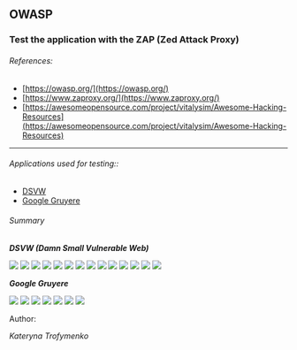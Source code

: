 ## OWASP

### Test the application with the ZAP (Zed Attack Proxy)


###### References: 

- [https://owasp.org/](https://owasp.org/)
- [https://www.zaproxy.org/](https://www.zaproxy.org/)
- [https://awesomeopensource.com/project/vitalysim/Awesome-Hacking-Resources](https://awesomeopensource.com/project/vitalysim/Awesome-Hacking-Resources)

---

###### Applications used for testing::

- [DSVW](https://github.com/stamparm/DSVW)
- [Google Gruyere](https://google-gruyere.appspot.com/645167248612222288372680408767444717299/)

###### Summary
***DSVW (Damn Small Vulnerable Web)***


![](./ds_1.jpg)
![](./ds_2.jpg)
![](./ds_3.jpg)
![](./ds_4.jpg)
![](./ds_5.jpg)
![](./ds_6.jpg)
![](./ds_7.jpg)
![](./ds_8.jpg)
![](./ds_9.jpg)
![](./ds_10.jpg)
![](./ds_11.jpg)
![](./ds_12.jpg)
![](./ds_13.jpg)
![](./ds_14.jpg)


***Google Gruyere***

![](./gg_1.jpg)
![](./gg_2.jpg)
![](./gg_3.jpg)
![](./gg_4.jpg)
![](./gg_5.jpg)
![](./gg_6.jpg)
![](./gg_7.jpg)



Author:

_Kateryna Trofymenko_